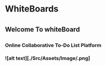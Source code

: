 <h1>WhiteBoards<h1>

<h2>Welcome To whiteBoard<h2>
<h3>Online Collaborative To-Do List Platform<h3>
  
![alt text][./Src/Assets/Image/.png]


